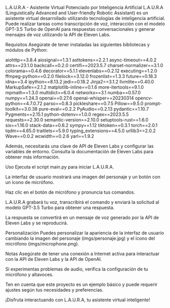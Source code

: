 L.A.U.R.A - Asistente Virtual Potenciado por Inteligencia Artificial
L.A.U.R.A (Linguistically Advanced and User-friendly Robotic Assistant) es un asistente virtual desarrollado utilizando tecnologías de inteligencia artificial. Puede realizar tareas como transcripción de voz, interacción con el modelo GPT-3.5 Turbo de OpenAI para respuestas conversacionales y generar mensajes de voz utilizando la API de Eleven Labs.

Requisitos
Asegúrate de tener instaladas las siguientes bibliotecas y módulos de Python:

aiohttp==3.8.4
aiosignal==1.3.1
asttokens==2.2.1
async-timeout==4.0.2
attrs==23.1.0
backcall==0.2.0
certifi==2023.5.7
charset-normalizer==3.1.0
colorama==0.4.6
decorator==5.1.1
elevenlabs==0.2.12
executing==1.2.0
ffmpeg-python==0.2.0
filelock==3.12.0
frozenlist==1.3.3
future==0.18.3
idna==3.4
ipython==8.13.2
jedi==0.18.2
Jinja2==3.1.2
llvmlite==0.40.0
MarkupSafe==2.1.2
matplotlib-inline==0.1.6
more-itertools==9.1.0
mpmath==1.3.0
multidict==6.0.4
networkx==3.1
numba==0.57.0
numpy==1.24.3
openai==0.27.6
openai-whisper==20230314
opencv-python==4.7.0.72
parso==0.8.3
pickleshare==0.7.5
Pillow==9.5.0
prompt-toolkit==3.0.38
pure-eval==0.2.2
PyAudio==0.2.13
pydantic==1.10.7
Pygments==2.15.1
python-dotenv==1.0.0
regex==2023.5.5
requests==2.30.0
semantic-version==2.10.0
setuptools-rust==1.6.0
six==1.16.0
stack-data==0.6.2
sympy==1.12
tiktoken==0.3.1
torch==2.0.1
tqdm==4.65.0
traitlets==5.9.0
typing_extensions==4.5.0
urllib3==2.0.2
Wave==0.0.2
wcwidth==0.2.6
yarl==1.9.2

Además, necesitarás una clave de API de Eleven Labs y configurar las variables de entorno. Consulta la documentación de Eleven Labs para obtener más información.

Uso
Ejecuta el script main.py para iniciar L.A.U.R.A.

La interfaz de usuario mostrará una imagen del personaje y un botón con un ícono de micrófono.

Haz clic en el botón de micrófono y pronuncia tus comandos.

L.A.U.R.A grabará tu voz, transcribirá el comando y enviará la solicitud al modelo GPT-3.5 Turbo para obtener una respuesta.

La respuesta se convertirá en un mensaje de voz generado por la API de Eleven Labs y se reproducirá.

Personalización
Puedes personalizar la apariencia de la interfaz de usuario cambiando la imagen del personaje (imgs/personaje.jpg) y el ícono del micrófono (imgs/microphone.png).

Notas
Asegúrate de tener una conexión a Internet activa para interactuar con la API de Eleven Labs y la API de OpenAI.

Si experimentas problemas de audio, verifica la configuración de tu micrófono y altavoces.

Ten en cuenta que este proyecto es un ejemplo básico y puede requerir ajustes según tus necesidades y preferencias.

¡Disfruta interactuando con L.A.U.R.A, tu asistente virtual inteligente!